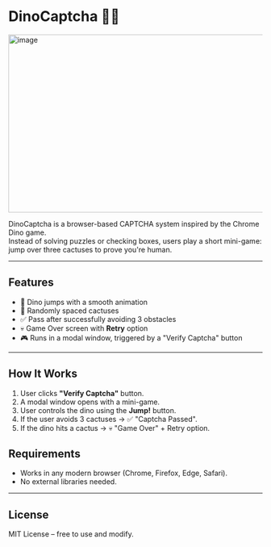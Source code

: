 # DinoCaptcha 🦖🌵

<img width="515" height="353" alt="image" src="https://github.com/user-attachments/assets/bf26c106-1bca-45a8-8870-f4ec5026a8e9" />

DinoCaptcha is a browser-based CAPTCHA system inspired by the Chrome Dino game.  
Instead of solving puzzles or checking boxes, users play a short mini-game:  
jump over three cactuses to prove you're human.  

---

## Features
- 🦖 Dino jumps with a smooth animation  
- 🌵 Randomly spaced cactuses
- ✅ Pass after successfully avoiding 3 obstacles  
- 💀 Game Over screen with **Retry** option
- 🎮 Runs in a modal window, triggered by a "Verify Captcha" button

---

## How It Works
1. User clicks **"Verify Captcha"** button.  
2. A modal window opens with a mini-game.  
3. User controls the dino using the **Jump!** button.  
4. If the user avoids 3 cactuses → ✅ "Captcha Passed".  
5. If the dino hits a cactus → 💀 "Game Over" + Retry option.  

## Requirements

* Works in any modern browser (Chrome, Firefox, Edge, Safari).
* No external libraries needed.

---

## License

MIT License – free to use and modify.
